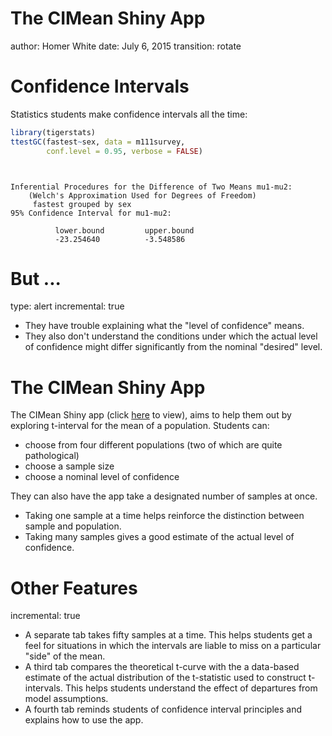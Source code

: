 The CIMean Shiny App
========================================================
author: Homer White
date: July 6, 2015
transition:  rotate




Confidence Intervals
========================================================

Statistics students make confidence intervals all the time:


```r
library(tigerstats)
ttestGC(fastest~sex, data = m111survey, 
        conf.level = 0.95, verbose = FALSE)
```

```


Inferential Procedures for the Difference of Two Means mu1-mu2:
	(Welch's Approximation Used for Degrees of Freedom)
	 fastest grouped by sex 
95% Confidence Interval for mu1-mu2:

          lower.bound         upper.bound          
          -23.254640          -3.548586            
```


But ...
========================================================
type:  alert
incremental:  true

* They have trouble explaining what the "level of confidence" means.
* They also don't understand the conditions under which the actual level of confidence might differ significantly from the nominal "desired" level.

The CIMean Shiny App
========================================================

The CIMean Shiny app (click <a href = "http://homer.shinyapps.io/CIMean" target = "_blank">here</a> to view), aims to help them out by exploring t-interval for the mean of a population.  Students can:

* choose from four different populations (two of which are quite pathological)
* choose a sample size
* choose a nominal level of confidence

They can also have the app take a designated number of samples at once.

* Taking one sample at a time helps reinforce the distinction between sample and population.
* Taking many samples gives a good estimate of the actual level of confidence.

Other Features
=====================
incremental:  true

* A separate tab takes fifty samples at a time.  This helps students get a feel for situations in which the intervals are liable to miss on a particular "side" of the mean.
* A third tab compares the theoretical t-curve with the a data-based estimate of the actual distribution of the t-statistic used to construct t-intervals.  This helps students understand the effect of departures from model assumptions.
* A fourth tab reminds students of confidence interval principles and explains how to use the app.


